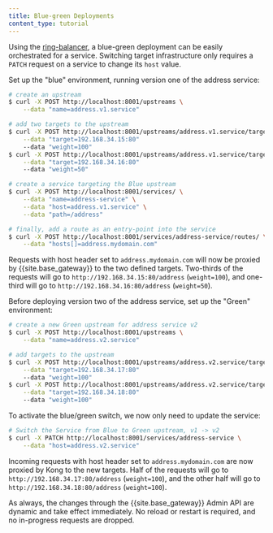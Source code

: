 ```yaml
---
title: Blue-green Deployments
content_type: tutorial
---
```


Using the [ring-balancer](/gateway/latest/understanding-kong/loadbalancing/#ring-balancer), a blue-green deployment can be easily orchestrated for
a service. Switching target infrastructure only requires a `PATCH` request on a
service to change its `host` value.

Set up the "blue" environment, running version one of the address service:

```bash
# create an upstream
$ curl -X POST http://localhost:8001/upstreams \
    --data "name=address.v1.service"

# add two targets to the upstream
$ curl -X POST http://localhost:8001/upstreams/address.v1.service/targets \
    --data "target=192.168.34.15:80"
    --data "weight=100"
$ curl -X POST http://localhost:8001/upstreams/address.v1.service/targets \
    --data "target=192.168.34.16:80"
    --data "weight=50"

# create a service targeting the Blue upstream
$ curl -X POST http://localhost:8001/services/ \
    --data "name=address-service" \
    --data "host=address.v1.service" \
    --data "path=/address"

# finally, add a route as an entry-point into the service
$ curl -X POST http://localhost:8001/services/address-service/routes/ \
    --data "hosts[]=address.mydomain.com"
```

Requests with host header set to `address.mydomain.com` will now be proxied
by {{site.base_gateway}} to the two defined targets. Two-thirds of the requests will go to
`http://192.168.34.15:80/address` (`weight=100`), and one-third will go to
`http://192.168.34.16:80/address` (`weight=50`).

Before deploying version two of the address service, set up the "Green"
environment:

```bash
# create a new Green upstream for address service v2
$ curl -X POST http://localhost:8001/upstreams \
    --data "name=address.v2.service"

# add targets to the upstream
$ curl -X POST http://localhost:8001/upstreams/address.v2.service/targets \
    --data "target=192.168.34.17:80"
    --data "weight=100"
$ curl -X POST http://localhost:8001/upstreams/address.v2.service/targets \
    --data "target=192.168.34.18:80"
    --data "weight=100"
```

To activate the blue/green switch, we now only need to update the service:

```bash
# Switch the Service from Blue to Green upstream, v1 -> v2
$ curl -X PATCH http://localhost:8001/services/address-service \
    --data "host=address.v2.service"
```

Incoming requests with host header set to `address.mydomain.com` are now
proxied by Kong to the new targets. Half of the requests will go to
`http://192.168.34.17:80/address` (`weight=100`), and the other half will go to
`http://192.168.34.18:80/address` (`weight=100`).

As always, the changes through the {{site.base_gateway}} Admin API are dynamic and take
effect immediately. No reload or restart is required, and no in-progress
requests are dropped.